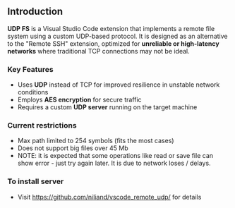 ## Introduction

**UDP FS** is a Visual Studio Code extension that implements a remote file system using a custom UDP-based protocol. It is designed as an alternative to the "Remote SSH" extension, optimized for **unreliable or high-latency networks** where traditional TCP connections may not be ideal.

### Key Features

- Uses **UDP** instead of TCP for improved resilience in unstable network conditions  
- Employs **AES encryption** for secure traffic  
- Requires a custom **UDP server** running on the target machine

### Current restrictions

- Max path limited to 254 symbols (fits the most cases)
- Does not support big files over 45 Mb
- NOTE: it is expected that some operations like read or save file can show error - just try again later. It is due to network loses / delays.

### To install server
- Visit https://github.com/niliand/vscode_remote_udp/ for details